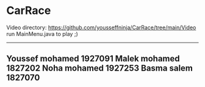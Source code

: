 # CarRace
Video directory: https://github.com/yousseffninja/CarRace/tree/main/Video
run MainMenu.java to play ;)

--------------------------
Youssef mohamed 1927091
Malek mohamed 1827202
Noha mohamed 1927253
Basma salem 1827070
-------------------------
